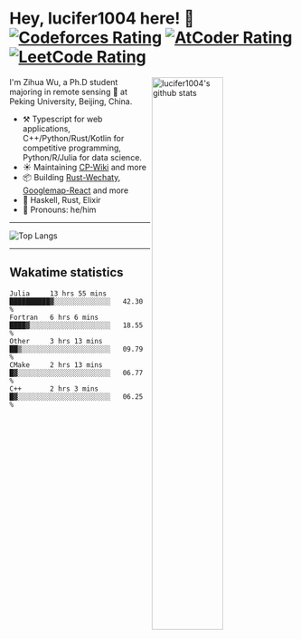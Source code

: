 # Hey, lucifer1004 here! :wave: [![Codeforces Rating](https://cp-logo.vercel.app/codeforces/lucifer1004)](https://codeforces.com/profile/lucifer1004) [![AtCoder Rating](https://cp-logo.vercel.app/atcoder/lucifer1004)](https://atcoder.jp/users/lucifer1004) [![LeetCode Rating](https://cp-logo.vercel.app/leetcode/lucifer1004)](https://leetcode-cn.com/u/lucifer1004/)

<img width="50%" align="right" alt="lucifer1004's github stats" src="https://github-readme-stats.vercel.app/api?username=lucifer1004&show_icons=true">

I'm Zihua Wu, a Ph.D student majoring in remote sensing :satellite: at Peking University, Beijing, China.

- :hammer_and_pick: Typescript for web applications, C++/Python/Rust/Kotlin for competitive programming, Python/R/Julia for data science.
- :sunny: Maintaining [CP-Wiki](https://cp-wiki.vercel.app) and more 
- :package: Building [Rust-Wechaty](https://github.com/wechaty/rust-wechaty), [Googlemap-React](https://github.com/googlemap-react/googlemap-react) and more
- :seedling: Haskell, Rust, Elixir
- :man: Pronouns: he/him

---

![Top Langs](https://github-readme-stats.vercel.app/api/top-langs/?username=lucifer1004&layout=compact)

---

## Wakatime statistics

<!--START_SECTION:waka-->
```text
Julia     13 hrs 55 mins  ██████████▓░░░░░░░░░░░░░░   42.30 % 
Fortran   6 hrs 6 mins    ████▓░░░░░░░░░░░░░░░░░░░░   18.55 % 
Other     3 hrs 13 mins   ██▒░░░░░░░░░░░░░░░░░░░░░░   09.79 % 
CMake     2 hrs 13 mins   █▓░░░░░░░░░░░░░░░░░░░░░░░   06.77 % 
C++       2 hrs 3 mins    █▓░░░░░░░░░░░░░░░░░░░░░░░   06.25 % 
```
<!--END_SECTION:waka-->

